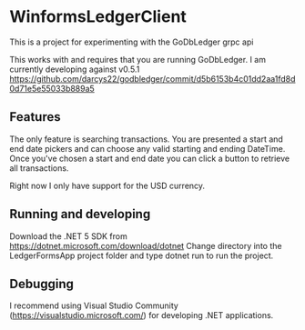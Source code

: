 # WinformsLedgerClient
This is a project for experimenting with the GoDbLedger grpc api

This works with and requires that you are running GoDbLedger.
I am currently developing against v0.5.1 https://github.com/darcys22/godbledger/commit/d5b6153b4c01dd2aa1fd8d0d71e5e55033b889a5

## Features
The only feature is searching transactions. You are presented a start and end date pickers and can choose any valid starting and ending DateTime.
Once you've chosen a start and end date you can click a button to retrieve all transactions.

Right now I only have support for the USD currency.

## Running and developing
Download the .NET 5 SDK from https://dotnet.microsoft.com/download/dotnet
Change directory into the LedgerFormsApp project folder and type dotnet run to run the project.

## Debugging
I recommend using Visual Studio Community  (https://visualstudio.microsoft.com/) for developing .NET applications.